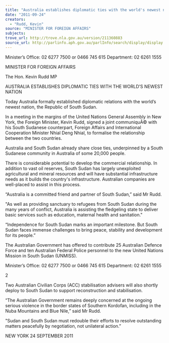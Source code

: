 ```yaml
---
title: "Australia establishes diplomatic ties with the world's newest nation"
date: "2011-09-24"
creators:
  - "Rudd, Kevin"
source: "MINISTER FOR FOREIGN AFFAIRS"
subjects:
trove_url: http://trove.nla.gov.au/version/211360883
source_url: http://parlinfo.aph.gov.au/parlInfo/search/display/display.w3p;query=Id%3A%22media/pressrel/1131691%22
---
```


 

 

 

 

 

 

 

 Minister’s Office: 02 6277 7500 or 0466 745 615                                       Department: 02 6261 1555 

 

 

 MINISTER FOR FOREIGN AFFAIRS 

 The Hon. Kevin Rudd MP 

 AUSTRALIA ESTABLISHES DIPLOMATIC TIES   WITH THE WORLD’S NEWEST NATION   

 

 Today Australia formally established diplomatic relations with the world’s newest nation,  the Republic of South Sudan.   

 In a meeting in the margins of the United Nations General Assembly in New York, the  Foreign Minister, Kevin Rudd, signed a joint communiquÃ© with his South Sudanese  counterpart, Foreign Affairs and International Cooperation Minister Nhial Deng Nhial, to  formalise the relationship between the two countries.   

 Australia and South Sudan already share close ties, underpinned by a South Sudanese  community in Australia of some 20,000 people.   

 There is considerable potential to develop the commercial relationship. In addition to vast  oil reserves, South Sudan has largely unexploited agricultural and mineral resources and will  have substantial infrastructure needs as it builds the country's infrastructure.  Australian  companies are well-placed to assist in this process.   

 “Australia is a committed friend and partner of South Sudan,” said Mr Rudd.   

 "As well as providing sanctuary to refugees from South Sudan during the many years of  conflict, Australia is assisting the fledgeling state to deliver basic services such as education,  maternal health and sanitation."   

 “Independence for South Sudan marks an important milestone.  But South Sudan faces  immense challenges to bring peace, stability and development for its people.”   

 The Australian Government has offered to contribute 25 Australian Defence Force and ten  Australian Federal Police personnel to the new United Nations Mission in South Sudan  (UNMISS).    

 

 

 Minister’s Office: 02 6277 7500 or 0466 745 615                                       Department: 02 6261 1555 

 2 

 

 Two Australian Civilian Corps (ACC) stabilisation advisers will also shortly deploy to South  Sudan to support reconstruction and stabilisation.   

 “The Australian Government remains deeply concerned at the ongoing serious violence in  the border states of Southern Kordofan, including in the Nuba Mountains and Blue Nile,”  said Mr Rudd.   

 "Sudan and South Sudan must redouble their efforts to resolve outstanding matters  peacefully by negotiation, not unilateral action.”   

 

 NEW YORK  24 SEPTEMBER 2011 

